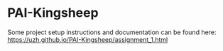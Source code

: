 # PAI-Kingsheep
Some project setup instructions and documentation can be found here: https://uzh.github.io/PAI-Kingsheep/assignment_1.html 
